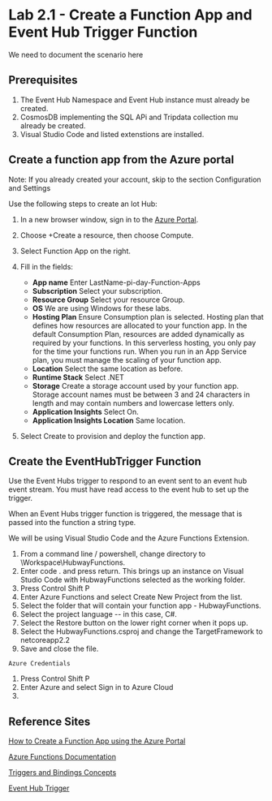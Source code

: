 # Lab 2.1 - Create a Function App and Event Hub Trigger Function
We need to document the scenario here


## Prerequisites
1.  The Event Hub Namespace and Event Hub instance must already be created.
2.  CosmosDB implementing the SQL APi and Tripdata collection mu already be created.
3.  Visual Studio Code and listed extenstions are installed.

## Create a function app from the Azure portal

Note:  If you already created your account, skip to the section Configuration and Settings

Use the following steps to create an Iot Hub:    

1. In a new browser window, sign in to the [Azure Portal][Azure-Portal].

2. Choose +Create a resource, then choose Compute.
3. Select Function App on the right.
4. Fill in the fields:
   * **App name** Enter LastName-pi-day-Function-Apps
   * **Subscription**  Select your subscription.
   * **Resource Group**  Select your resource Group.
   * **OS** We are using Windows for these labs.
   * **Hosting Plan**  Ensure Consumption plan is selected.  Hosting plan that defines how resources are allocated to your function app. In the default Consumption Plan, resources are added dynamically as required by your functions. In this serverless hosting, you only pay for the time your functions run. When you run in an App Service plan, you must manage the scaling of your function app.
   * **Location**  Select the same location as before.
   * **Runtime Stack** Select .NET
   * **Storage** Create a storage account used by your function app. Storage account names must be between 3 and 24 characters in length and may contain numbers and lowercase letters only.  
   * **Application Insights**  Select On.
   * **Application Insights Location**  Same location.
5. Select Create to provision and deploy the function app.


## Create the EventHubTrigger Function

Use the Event Hubs trigger to respond to an event sent to an event hub event stream. You must have read access to the event hub to set up the trigger.

When an Event Hubs trigger function is triggered, the message that is passed into the function a string type.

We will be using Visual Studio Code and the Azure Functions Extension.

1.  From a command line / powershell, change directory to \Workspace\HubwayFunctions.
2.  Enter code . and press return.  This brings up an instance on Visual Studio Code with HubwayFunctions selected as the working folder.
3.  Press Control Shift P
4.  Enter Azure Functions and select Create New Project from the list.
5.  Select the folder that will contain your function app - HubwayFunctions.
6.  Select the project language -- in this case, C#.
7.  Select the Restore button on the lower right corner when it pops up.
8.  Select the HubwayFunctions.csproj and change the TargetFramework to netcoreapp2.2
9.  Save and close the file.

`Azure Credentials`

1.  Press Control Shift P
2.  Enter Azure and select Sign in to Azure Cloud
3.  







## Reference Sites

[How to Create a Function App using the Azure Portal][Create-FunctionApp]

[Azure Functions Documentation][Functions-Documentation]

[Triggers and Bindings Concepts][Triggers-Bindings]

[Event Hub Trigger][EventHubTrigger]

[Azure-Portal]: https://portal.azure.com/ 

[Create-FunctionApp]: https://docs.microsoft.com/en-us/azure/azure-functions/functions-create-function-app-portal

[Functions-Documentation]: https://docs.microsoft.com/en-us/azure/azure-functions/

[Triggers-Bindings]: 
https://docs.microsoft.com/en-us/azure/azure-functions/functions-triggers-bindings

[EventHubTrigger]: 
https://docs.microsoft.com/en-us/azure/azure-functions/functions-bindings-event-hubs